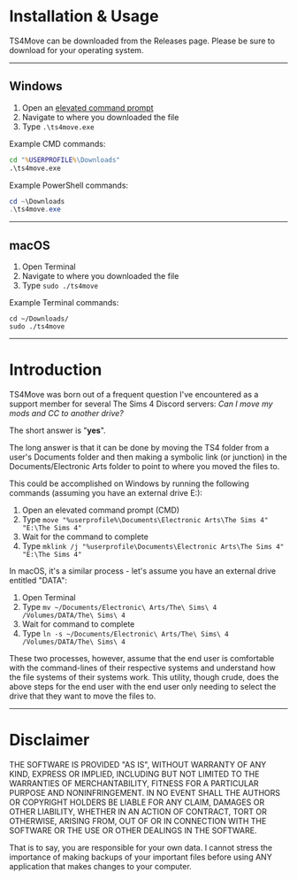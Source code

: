 # Installation & Usage
TS4Move can be downloaded from the Releases page.
Please be sure to download for your operating system.

---
## Windows
1. Open an [elevated command prompt](https://www.lifewire.com/how-to-open-an-elevated-command-prompt-2618088)
2. Navigate to where you downloaded the file
3. Type `.\ts4move.exe`

Example CMD commands:
```cmd
cd "%USERPROFILE%\Downloads"
.\ts4move.exe
```

Example PowerShell commands:
```powershell
cd ~\Downloads
.\ts4move.exe
```
---
## macOS
1. Open Terminal
2. Navigate to where you downloaded the file
3. Type `sudo ./ts4move`

Example Terminal commands:
```shell
cd ~/Downloads/
sudo ./ts4move
```
---
# Introduction
TS4Move was born out of a frequent question I've encountered as a support member for several The Sims 4 Discord servers: *Can I move my mods and CC to another drive?*

The short answer is "**yes**".

The long answer is that it can be done by moving the TS4 folder from a user's Documents folder and then making a symbolic link (or junction) in the Documents/Electronic Arts folder to point to where you moved the files to.

This could be accomplished on Windows by running the following commands (assuming you have an external drive E:):
1. Open an elevated command prompt (CMD)
2. Type `move "%userprofile%\Documents\Electronic Arts\The Sims 4" "E:\The Sims 4"`
3. Wait for the command to complete
4. Type `mklink /j "%userprofile\Documents\Electronic Arts\The Sims 4" "E:\The Sims 4"`

In macOS, it's a similar process - let's assume you have an external drive entitled "DATA":
1. Open Terminal
2. Type `mv ~/Documents/Electronic\ Arts/The\ Sims\ 4 /Volumes/DATA/The\ Sims\ 4`
3. Wait for command to complete
4. Type `ln -s ~/Documents/Electronic\ Arts/The\ Sims\ 4 /Volumes/DATA/The\ Sims\ 4`

These two processes, however, assume that the end user is comfortable with the command-lines of their respective systems and understand how the file systems of their systems work. This utility, though crude, does the above steps for the end user with the end user only needing to select the drive that they want to move the files to.

---
# Disclaimer
THE SOFTWARE IS PROVIDED "AS IS", WITHOUT WARRANTY OF ANY KIND, EXPRESS OR IMPLIED, INCLUDING BUT NOT LIMITED TO THE WARRANTIES OF MERCHANTABILITY, FITNESS FOR A PARTICULAR PURPOSE AND NONINFRINGEMENT. IN NO EVENT SHALL THE AUTHORS OR COPYRIGHT HOLDERS BE LIABLE FOR ANY CLAIM, DAMAGES OR OTHER LIABILITY, WHETHER IN AN ACTION OF CONTRACT, TORT OR OTHERWISE, ARISING FROM, OUT OF OR IN CONNECTION WITH THE SOFTWARE OR THE USE OR OTHER DEALINGS IN THE SOFTWARE.

That is to say, you are responsible for your own data. I cannot stress the importance of making backups of your important files before using ANY application that makes changes to your computer. 